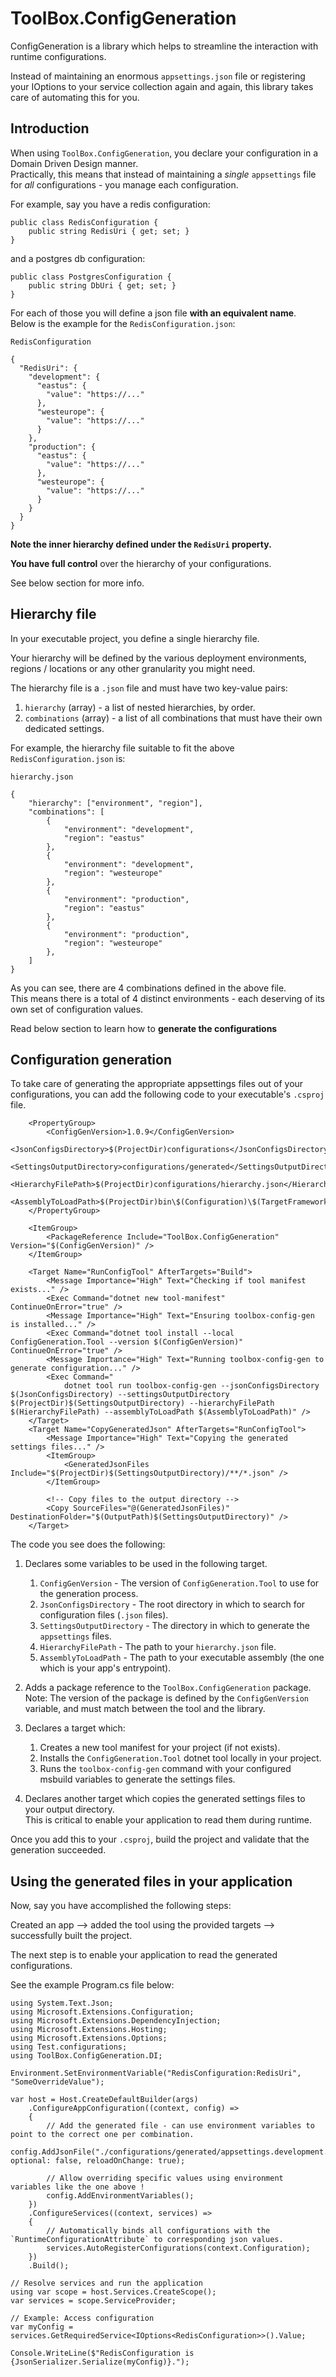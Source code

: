 # ToolBox.ConfigGeneration #

ConfigGeneration is a library which helps to streamline the interaction with runtime configurations.

Instead of maintaining an enormous `appsettings.json` file or registering your IOptions<T> to your service collection again and again, this library takes care of automating this for you.

## Introduction

When using `ToolBox.ConfigGeneration`,
you declare your configuration in a Domain Driven Design manner.\
Practically, this means that instead of maintaining a *single* `appsettings` file for *all* configurations - you manage each configuration.

For example, say you have a redis configuration:


```aiignore
public class RedisConfiguration {
    public string RedisUri { get; set; }
}
```

and a postgres db configuration:

```aiignore
public class PostgresConfiguration {
    public string DbUri { get; set; }
}
```

For each of those you will define a json file **with an equivalent name**.\
Below is the example for the `RedisConfiguration.json`:

`RedisConfiguration`
```aiignore
{
  "RedisUri": {
    "development": {
      "eastus": {
        "value": "https://..."
      },
      "westeurope": {
        "value": "https://..."
      }
    },
    "production": {
      "eastus": {
        "value": "https://..."
      },
      "westeurope": {
        "value": "https://..."
      }
    }
  }
}
```

**Note the inner hierarchy defined under the `RedisUri` property.**

**You have full control** over the hierarchy of your configurations.

See below section for more info.

## Hierarchy file

In your executable project, you define a single hierarchy file.

Your hierarchy will be defined by the various deployment environments, regions / locations or any other granularity you might need.

The hierarchy file is a `.json` file and must have two key-value pairs:

1. `hierarchy` (array) - a list of nested hierarchies, by order.
2. `combinations` (array) - a list of all combinations that must have their own dedicated settings.

For example, the hierarchy file suitable to fit the above `RedisConfiguration.json` is:

`hierarchy.json`
```aiignore
{
    "hierarchy": ["environment", "region"],
    "combinations": [
        {
            "environment": "development",
            "region": "eastus"
        },
        {
            "environment": "development",
            "region": "westeurope"
        },
        {
            "environment": "production",
            "region": "eastus"
        },
        {
            "environment": "production",
            "region": "westeurope"
        },
    ]
}
```

As you can see, there are 4 combinations defined in the above file.\
This means there is a total of 4 distinct environments - each deserving of its own set of configuration values.

Read below section to learn how to **generate the configurations**
## Configuration generation

To take care of generating the appropriate appsettings files out of your configurations, you can add the following code to your executable's `.csproj` file.


```aiignore
    <PropertyGroup>
        <ConfigGenVersion>1.0.9</ConfigGenVersion>
        <JsonConfigsDirectory>$(ProjectDir)configurations</JsonConfigsDirectory>
        <SettingsOutputDirectory>configurations/generated</SettingsOutputDirectory>
        <HierarchyFilePath>$(ProjectDir)configurations/hierarchy.json</HierarchyFilePath>
        <AssemblyToLoadPath>$(ProjectDir)bin\$(Configuration)\$(TargetFramework)\$(AssemblyName).dll</AssemblyToLoadPath>
    </PropertyGroup>
    
    <ItemGroup>
        <PackageReference Include="ToolBox.ConfigGeneration" Version="$(ConfigGenVersion)" />
    </ItemGroup>

    <Target Name="RunConfigTool" AfterTargets="Build">
        <Message Importance="High" Text="Checking if tool manifest exists..." />
        <Exec Command="dotnet new tool-manifest" ContinueOnError="true" />
        <Message Importance="High" Text="Ensuring toolbox-config-gen is installed..." />
        <Exec Command="dotnet tool install --local ConfigGeneration.Tool --version $(ConfigGenVersion)" ContinueOnError="true" />
        <Message Importance="High" Text="Running toolbox-config-gen to generate configuration..." />
        <Exec Command="
            dotnet tool run toolbox-config-gen --jsonConfigsDirectory $(JsonConfigsDirectory) --settingsOutputDirectory $(ProjectDir)$(SettingsOutputDirectory) --hierarchyFilePath $(HierarchyFilePath) --assemblyToLoadPath $(AssemblyToLoadPath)" />
    </Target>
    <Target Name="CopyGeneratedJson" AfterTargets="RunConfigTool">
        <Message Importance="High" Text="Copying the generated settings files..." />
        <ItemGroup>
            <GeneratedJsonFiles Include="$(ProjectDir)$(SettingsOutputDirectory)/**/*.json" />
        </ItemGroup>

        <!-- Copy files to the output directory -->
        <Copy SourceFiles="@(GeneratedJsonFiles)" DestinationFolder="$(OutputPath)$(SettingsOutputDirectory)" />
    </Target>
```

The code you see does the following:

1. Declares some variables to be used in the following target.
   1. `ConfigGenVersion` - The version of `ConfigGeneration.Tool` to use for the generation process.
   2. `JsonConfigsDirectory` - The root directory in which to search for configuration files (`.json` files).
   3. `SettingsOutputDirectory` - The directory in which to generate the `appsettings` files.
   4. `HierarchyFilePath` - The path to your `hierarchy.json` file.
   5. `AssemblyToLoadPath` - The path to your executable assembly (the one which is your app's entrypoint).

2. Adds a package reference to the `ToolBox.ConfigGeneration` package.\
   Note: The version of the package is defined by the `ConfigGenVersion` variable, and must match between the tool and the library.

3. Declares a target which:
   1. Creates a new tool manifest for your project (if not exists).
   2. Installs the `ConfigGeneration.Tool` dotnet tool locally in your project.
   3. Runs the `toolbox-config-gen` command with your configured msbuild variables to generate the settings files.

4. Declares another target which copies the generated settings files to your output directory.\
This is critical to enable your application to read them during runtime.


Once you add this to your `.csproj`, build the project and validate that the generation succeeded.

## Using the generated files in your application

Now, say you have accomplished the following steps:

Created an app --> added the tool using the provided targets --> successfully built the project.

The next step is to enable your application to read the generated configurations.

See the example Program.cs file below:

```aiignore
using System.Text.Json;
using Microsoft.Extensions.Configuration;
using Microsoft.Extensions.DependencyInjection;
using Microsoft.Extensions.Hosting;
using Microsoft.Extensions.Options;
using Test.configurations;
using ToolBox.ConfigGeneration.DI;

Environment.SetEnvironmentVariable("RedisConfiguration:RedisUri", "SomeOverrideValue");

var host = Host.CreateDefaultBuilder(args)
    .ConfigureAppConfiguration((context, config) =>
    {
        // Add the generated file - can use environment variables to point to the correct one per combination.
        config.AddJsonFile("./configurations/generated/appsettings.development.eastus.json", optional: false, reloadOnChange: true);
        
        // Allow overriding specific values using environment variables like the one above !
        config.AddEnvironmentVariables();
    })
    .ConfigureServices((context, services) =>
    {
        // Automatically binds all configurations with the `RuntimeConfigurationAttribute` to corresponding json values.
        services.AutoRegisterConfigurations(context.Configuration);
    })
    .Build();

// Resolve services and run the application
using var scope = host.Services.CreateScope();
var services = scope.ServiceProvider;

// Example: Access configuration
var myConfig = services.GetRequiredService<IOptions<RedisConfiguration>>().Value;

Console.WriteLine($"RedisConfiguration is {JsonSerializer.Serialize(myConfig)}.");
```